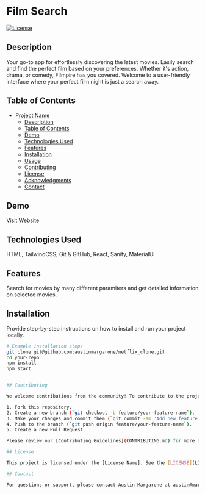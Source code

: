 # Film Search

[![License](https://img.shields.io/badge/license-MIT-blue.svg)](LICENSE)

## Description

Your go-to app for effortlessly discovering the latest movies. Easily search and find the perfect film based on your preferences. Whether it's action, drama, or comedy, Filmpire has you covered. Welcome to a user-friendly interface where your perfect film night is just a search away.

## Table of Contents

- [Project Name](#project-name)
  - [Description](#description)
  - [Table of Contents](#table-of-contents)
  - [Demo](#demo)
  - [Technologies Used](#technologies-used)
  - [Features](#features)
  - [Installation](#installation)
  - [Usage](#usage)
  - [Contributing](#contributing)
  - [License](#license)
  - [Acknowledgments](#acknowledgments)
  - [Contact](#contact)

## Demo

[Visit Website](https://filmsearchapp.vercel.app/)

## Technologies Used

HTML, TailwindCSS, Git & GitHub, React, Sanity, MaterialUI

## Features

Search for movies by many different paramiters and get detailed information on selected movies.

## Installation

Provide step-by-step instructions on how to install and run your project locally.

```bash
# Example installation steps
git clone git@github.com:austinmargarone/netflix_clone.git
cd your-repo
npm install
npm start


## Contributing

We welcome contributions from the community! To contribute to the project, follow these steps:

1. Fork this repository.
2. Create a new branch (`git checkout -b feature/your-feature-name`).
3. Make your changes and commit them (`git commit -am 'Add new feature'`).
4. Push to the branch (`git push origin feature/your-feature-name`).
5. Create a new Pull Request.

Please review our [Contributing Guidelines](CONTRIBUTING.md) for more details.

## License

This project is licensed under the [License Name]. See the [LICENSE](LICENSE) file for details.

## Contact

For questions or support, please contact Austin Margarone at austin@margarone.dev.
